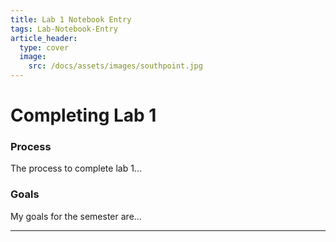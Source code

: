 ```yaml
---
title: Lab 1 Notebook Entry
tags: Lab-Notebook-Entry
article_header:
  type: cover
  image:
    src: /docs/assets/images/southpoint.jpg
---
```


# Completing Lab 1

### Process
The process to complete lab 1...

### Goals

My goals for the semester are...


---

